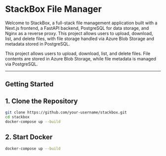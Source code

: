 # StackBox File Manager

Welcome to StackBox, a full-stack file management application built with a Next.js frontend, a FastAPI backend, PostgreSQL for data storage, and Nginx as a reverse proxy. This project allows users to upload, download, list, and delete files, with file storage handled via Azure Blob Storage and metadata stored in PostgreSQL.

This project allows users to upload, download, list, and delete files. File contents are stored in Azure Blob Storage, while file metadata is managed via PostgreSQL.

---

##  Getting Started

## 1. Clone the Repository 

```bash
git clone https://github.com/your-username/stackbox.git
cd stackbox
docker-compose up --build
```
## 2. Start Docker
```bash
docker-compose up --build
```
